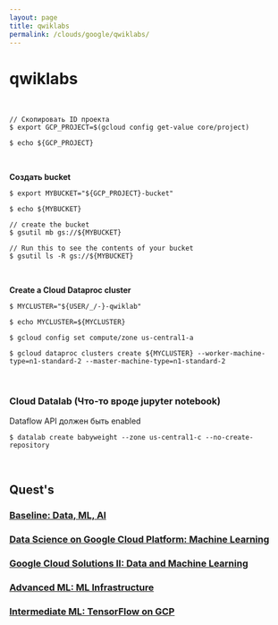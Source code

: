 ```yaml
---
layout: page
title: qwiklabs
permalink: /clouds/google/qwiklabs/
---
```


# qwiklabs

<br/>

    // Скопировать ID проекта
    $ export GCP_PROJECT=$(gcloud config get-value core/project)

    $ echo ${GCP_PROJECT}

<br/>

**Создать bucket**


    $ export MYBUCKET="${GCP_PROJECT}-bucket"

    $ echo ${MYBUCKET}

    // create the bucket
    $ gsutil mb gs://${MYBUCKET}

    // Run this to see the contents of your bucket
    $ gsutil ls -R gs://${MYBUCKET}

<br/>

**Create a Cloud Dataproc cluster**

    $ MYCLUSTER="${USER/_/-}-qwiklab"

    $ echo MYCLUSTER=${MYCLUSTER}

    $ gcloud config set compute/zone us-central1-a

    $ gcloud dataproc clusters create ${MYCLUSTER} --worker-machine-type=n1-standard-2 --master-machine-type=n1-standard-2

<br/>

### Cloud Datalab (Что-то вроде jupyter notebook)

Dataflow API должен быть enabled

    $ datalab create babyweight --zone us-central1-c --no-create-repository




<br/>

## Quest's

### [Baseline: Data, ML, AI](/clouds/google/qwiklabs/baseline-data-ml-ai/)

### [Data Science on Google Cloud Platform: Machine Learning](/clouds/google/qwiklabs/data-science-on-google-cloud-platform-machine-learning/)

### [Google Cloud Solutions II: Data and Machine Learning](/clouds/google/qwiklabs/google-cloud-solutions-2-data-and-machine-learning/)

### [Advanced ML: ML Infrastructure](/clouds/google/qwiklabs/advanced-ml-infrastructure/)

### [Intermediate ML: TensorFlow on GCP](/clouds/google/qwiklabs/intermediate-ml-tensorflow-on-gcp/)